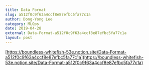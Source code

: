 ```yaml
---
title: Data Format
slug: a512f0c9f63a4ccf8e87efbc5fa77c1a
author: Dong-Yong Lee
category: MLOps
date: 2019-04-28
external: Data-Format-a512f0c9f63a4ccf8e87efbc5fa77c1a
layout: post
---
```


[https://boundless-whitefish-53e.notion.site/Data-Format-a512f0c9f63a4ccf8e87efbc5fa77c1a](https://boundless-whitefish-53e.notion.site/Data-Format-a512f0c9f63a4ccf8e87efbc5fa77c1a)